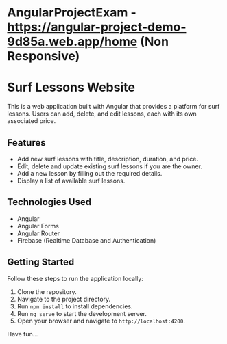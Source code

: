 # AngularProjectExam - https://angular-project-demo-9d85a.web.app/home (Non Responsive)

# Surf Lessons Website

This is a web application built with Angular that provides a platform for surf lessons. Users can add, delete, and edit lessons, each with its own associated price.

## Features

- Add new surf lessons with title, description, duration, and price.
- Edit, delete and update existing surf lessons if you are the owner.
- Add a new lesson by filling out the required details.
- Display a list of available surf lessons.

## Technologies Used

- Angular
- Angular Forms
- Angular Router
- Firebase (Realtime Database and Authentication)
  

## Getting Started

Follow these steps to run the application locally:

1. Clone the repository.
2. Navigate to the project directory.
3. Run `npm install` to install dependencies.
4. Run `ng serve` to start the development server.
5. Open your browser and navigate to `http://localhost:4200`.

Have fun...

